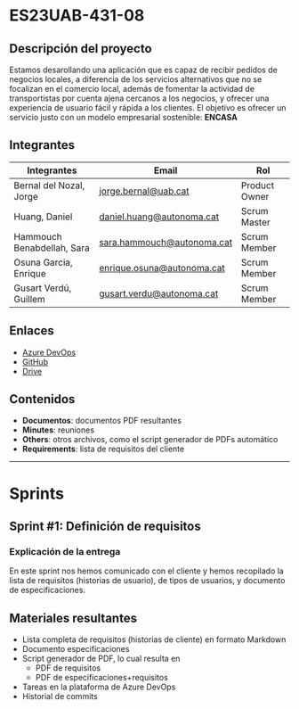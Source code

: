 # ES23UAB-431-08
## Descripción del proyecto
Estamos desarollando una aplicación que es capaz de recibir pedidos de negocios locales, a diferencia de los servicios alternativos que no se focalizan en el comercio local, además de fomentar la actividad de transportistas por cuenta ajena cercanos a los negocios, y ofrecer una experiencia de usuario fácil y rápida a los clientes. El objetivo es ofrecer un servicio justo con un modelo empresarial sostenible: **__ENCASA__**

## Integrantes
|Integrantes| Email | Rol |
|--|--|--|
| Bernal del Nozal, Jorge | jorge.bernal@uab.cat | Product Owner |
| Huang, Daniel | daniel.huang@autonoma.cat  | Scrum Master
| Hammouch Benabdellah, Sara | sara.hammouch@autonoma.cat | Scrum Member |
| Osuna Garcia, Enrique | enrique.osuna@autonoma.cat | Scrum Member |
| Gusart Verdú, Guillem | gusart.verdu@autonoma.cat | Scrum Member |

## Enlaces
- [Azure DevOps](https://dev.azure.com/UAB-EngSw-2023-431-08/)
-  [GitHub](https://github.com/Ashwrai/ES23UAB-431-08)
- [Drive](https://docs.google.com/document/d/1BVf7mEM2mVx1rsLu1ndgtw_dq3R4gSLOL9YgoFuH9mE/edit?usp=share_link)

## Contenidos
- **Documentos**: documentos PDF resultantes
- **Minutes**: reuniones
- **Others**: otros archivos, como el script generador de PDFs automático
- **Requirements**: lista de requisitos del cliente
---------------
# Sprints
## Sprint #1: Definición de requisitos
### Explicación de la entrega
En este sprint nos hemos comunicado con el cliente y hemos recopilado la lista de requisitos (historias de usuario), de tipos de usuarios, y documento de especificaciones.

## Materiales resultantes
- Lista completa de requisitos (historias de cliente) en formato Markdown
- Documento especificaciones
- Script generador de PDF, lo cual resulta en
	- PDF de requisitos
	- PDF de especificaciones+requisitos
- Tareas en la plataforma de Azure DevOps
- Historial de commits